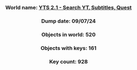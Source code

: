 <div align="center">

### World name: [YTS 2․1 - Search YT‚ Subtitles‚ Quest](https://vrchat.com/home/world/wrld_900dd077-1337-c0fe-babe-71de05ea12c4)
### Dump date: 09/07/24
### Objects in world: 520
### Objects with keys: 161
### Key count: 928
</div>
